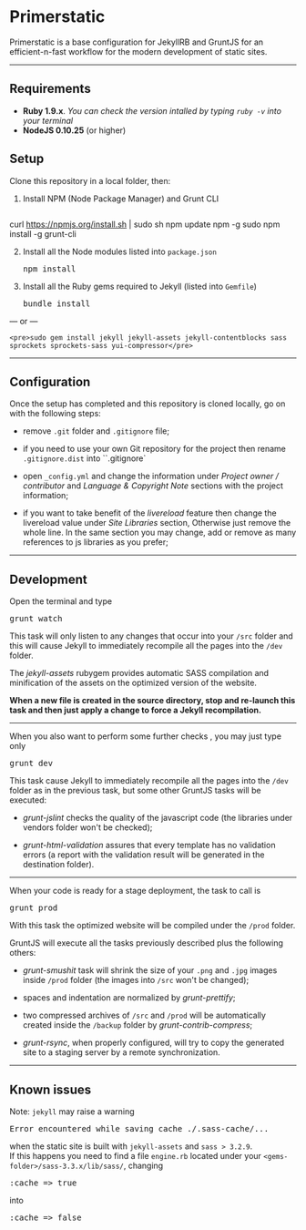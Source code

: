 Primerstatic
===

Primerstatic is a base configuration for JekyllRB and GruntJS for an efficient-n-fast 
workflow for the modern development of static sites.
***

Requirements
---

- **Ruby 1.9.x**. *You can check the version intalled by typing `ruby -v` into your terminal*
- **NodeJS 0.10.25** (or higher) 


Setup
---
Clone this repository in a local folder, then:


1. Install NPM (Node Package Manager) and Grunt CLI
    <pre>
curl https://npmjs.org/install.sh | sudo sh
npm update npm -g
sudo npm install -g grunt-cli
</pre>


2. Install all the Node modules listed into `package.json`
    <pre>npm install</pre>


3. Install all the Ruby gems required to Jekyll (listed into `Gemfile`)

    <pre>bundle install</pre>
&mdash; or &mdash;

    <pre>sudo gem install jekyll jekyll-assets jekyll-contentblocks sass sprockets sprockets-sass yui-compressor</pre>
***

Configuration
---

Once the setup has completed and this repository is cloned locally, go on with the following steps:

- remove ``.git`` folder and ``.gitignore`` file;

- if you need to use your own Git repository for the project then rename ``.gitignore.dist`` into ``.gitignore` 

- open ``_config.yml`` and change the information under *Project owner / contributor* and *Language & Copyright Note* sections with the project information; 

- if you want to take benefit of the *livereload* feature then change the livereload value under *Site Libraries* section, Otherwise just remove the whole line. In the same section you may change, add or remove as many references to js libraries as you prefer;
***

Development
---

Open the terminal and type

<pre>grunt watch</pre>

This task will only listen to any changes that occur into your `/src` folder and this will cause Jekyll to immediately recompile all the pages into the `/dev` folder. 

The *jekyll-assets* rubygem provides automatic SASS compilation and minification of the assets on the optimized version of the website.

**When a new file is created in the source directory, stop and re-launch this task and then just apply a change to force a Jekyll recompilation.**
***

When you also want to perform some further checks , you may just type only

<pre>grunt dev</pre>

This task cause Jekyll to immediately recompile all the pages into the `/dev` folder as in the previous task, but some other GruntJS tasks will be executed: 

- *grunt-jslint* checks the quality of the javascript code (the libraries under vendors folder won't be checked);

- *grunt-html-validation* assures that every template has no validation errors (a report with the validation result will be generated in the destination folder).
***

When your code is ready for a stage deployment, the task to call is 

<pre>grunt prod</pre>

With this task the optimized website will be compiled under the `/prod` folder.

GruntJS will execute all the tasks previously described  plus the following others: 

- *grunt-smushit* task will shrink the size of your `.png` and `.jpg` images inside `/prod` folder (the images into `/src` won't be changed);

- spaces and indentation are normalized by *grunt-prettify*;  

- two compressed archives of `/src` and `/prod` will be automatically created inside the `/backup` folder by *grunt-contrib-compress*;

- *grunt-rsync*, when properly configured, will try to copy the generated site to a staging server by a remote synchronization.

***


Known issues
---

Note: `jekyll` may raise a warning 

<pre>Error encountered while saving cache ./.sass-cache/...</pre>

when the static site is built with `jekyll-assets` and `sass > 3.2.9`.  
If this happens you need to find a file `engine.rb` located under your `<gems-folder>/sass-3.3.x/lib/sass/`, changing 

<pre>:cache => true</pre>

into

<pre>:cache => false</pre>
